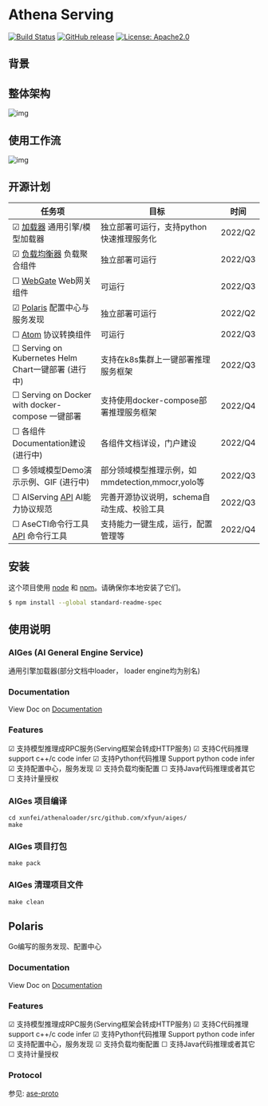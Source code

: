 # Athena Serving

<!-- markdownlint-disable MD033 -->

<span class="badge-placeholder">[![Build Status](https://img.shields.io/drone/build/thegeeklab/hugo-geekdoc?logo=drone&server=https%3A%2F%2Fdrone.thegeeklab.de)](https://drone.thegeeklab.de/thegeeklab/hugo-geekdoc)</span>
<span class="badge-placeholder">[![GitHub release](https://img.shields.io/github/v/release/xfyun/aiges)](https://github.com/xfyun/aiges/releases/latest)</span>
<span class="badge-placeholder">[![License: Apache2.0](https://img.shields.io/github/license/xfyun/aiges)](https://img.shields.io/github/license/xfyun/aiges)</span>

<!-- markdownlint-restore -->

## 背景
>
> 
## 整体架构
![img](https://raw.githubusercontent.com/xfyun/proposals/main/athenaloader/athena.png)


## 使用工作流

![img](https://github.com/xfyun/proposals/blob/main/athenaloader/usage.png?raw=true)

## 开源计划

| 任务项 |目标 |时间 |
|-----|-----|-----|
|&#9745; [加载器](#AIGes) 通用引擎/模型加载器|独立部署可运行，支持python快速推理服务化|2022/Q2|
|&#9745; [负载均衡器](#LoadBalance) 负载聚合组件|独立部署可运行|2022/Q3|
|&#9744; [WebGate](#Webgate) Web网关组件|可运行|2022/Q3|
|&#9745; [Polaris](#Polaris) 配置中心与服务发现|独立部署可运行|2022/Q2|
|&#9744; [Atom](#Atom) 协议转换组件|可运行|2022/Q3|
|&#9744; Serving on Kubernetes Helm Chart一键部署 (进行中)|支持在k8s集群上一键部署推理服务框架|2022/Q3|
|&#9744; Serving on Docker with docker-compose 一键部署|支持使用docker-compose部署推理服务框架|2022/Q4|
|&#9744; 各组件Documentation建设 (进行中)|各组件文档详设，门户建设|2022/Q4|
|&#9744; 多领域模型Demo演示示例、GIF (进行中)|部分领域模型推理示例，如mmdetection,mmocr,yolo等|2022/Q3|
|&#9744; AIServing [API](#API协议) AI能力协议规范|完善开源协议说明，schema自动生成、校验工具|2022/Q3|
|&#9744; AseCTl命令行工具 [API](#Asectl) 命令行工具|支持能力一键生成，运行，配置管理等|2022/Q4|

## 安装

这个项目使用 [node](http://nodejs.org) 和 [npm](https://npmjs.com)。请确保你本地安装了它们。

```sh
$ npm install --global standard-readme-spec
```

## 使用说明

### AIGes (AI General Engine Service)

通用引擎加载器(部分文档中loader， loader engine均为别名)

### Documentation

View Doc on [Documentation](https://xfyun.github.io/inferservice/architechture/architechture/)

### Features

&#9745; 支持模型推理成RPC服务(Serving框架会转成HTTP服务)
&#9745; 支持C代码推理 support c++/c code infer
&#9745; 支持Python代码推理 Support python code infer
&#9745; 支持配置中心，服务发现
&#9745; 支持负载均衡配置
&#9744; 支持Java代码推理或者其它
&#9744; 支持计量授权

### AIGes 项目编译
```
cd xunfei/athenaloader/src/github.com/xfyun/aiges/
make
```

### AIGes 项目打包
```
make pack
```

### AIGes 清理项目文件
```
make clean
```

## Polaris

Go编写的服务发现、配置中心

### Documentation

View Doc on [Documentation](https://xfyun.github.io/inferservice/architechture/architechture/)

### Features

&#9745; 支持模型推理成RPC服务(Serving框架会转成HTTP服务)
&#9745; 支持C代码推理 support c++/c code infer
&#9745; 支持Python代码推理 Support python code infer
&#9745; 支持配置中心，服务发现
&#9745; 支持负载均衡配置
&#9744; 支持Java代码推理或者其它
&#9744; 支持计量授权

### Protocol

参见: [ase-proto](https://github.com/xfyun/ase_protocol)
